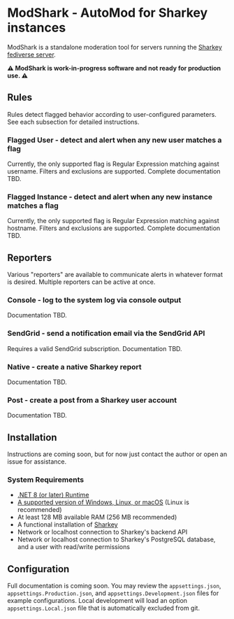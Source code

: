 # ModShark - AutoMod for Sharkey instances

ModShark is a standalone moderation tool for servers running the [Sharkey fediverse server](https://activitypub.software/TransFem-org/Sharkey).

**⚠️ ModShark is work-in-progress software and not ready for production use. ⚠️**

## Rules

Rules detect flagged behavior according to user-configured parameters.
See each subsection for detailed instructions.

### Flagged User - detect and alert when any new user matches a flag

Currently, the only supported flag is Regular Expression matching against username.
Filters and exclusions are supported.
Complete documentation TBD.

### Flagged Instance - detect and alert when any new instance matches a flag

Currently, the only supported flag is Regular Expression matching against hostname.
Filters and exclusions are supported.
Complete documentation TBD.

## Reporters

Various "reporters" are available to communicate alerts in whatever format is desired.
Multiple reporters can be active at once.

### Console - log to the system log via console output

Documentation TBD.

### SendGrid - send a notification email via the SendGrid API

Requires a valid SendGrid subscription.
Documentation TBD.

### Native - create a native Sharkey report

Documentation TBD.

### Post - create a post from a Sharkey user account

Documentation TBD.

## Installation

Instructions are coming soon, but for now just contact the author or open an issue for assistance.

### System Requirements

* [.NET 8 (or later) Runtime](https://dotnet.microsoft.com/en-us/download)
* [A supported version of Windows, Linux, or macOS](https://dotnet.microsoft.com/en-us/download/dotnet/8.0) (Linux is recommended)
* At least 128 MB available RAM (256 MB recommended)
* A functional installation of [Sharkey](https://activitypub.software/TransFem-org/Sharkey)
* Network or localhost connection to Sharkey's backend API
* Network or localhost connection to Sharkey's PostgreSQL database, and a user with read/write permissions

## Configuration

Full documentation is coming soon.
You may review the `appsettings.json`, `appsettings.Production.json`, and `appsettings.Development.json` files for example configurations.
Local development will load an option `appsettings.Local.json` file that is automatically excluded from git.
